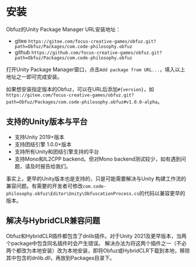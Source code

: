 # 安装

Obfuz的Unity Package Manager URL安装地址：

- gitee `https://gitee.com/focus-creative-games/obfuz.git?path=Obfuz/Packages/com.code-philosophy.obfuz`
- github `https://github.com/focus-creative-games/obfuz.git?path=Obfuz/Packages/com.code-philosophy.obfuz`

打开Unity Package Manager窗口，点击`Add package from URL...`，填入以上地址之一即可完成安装。

如果想安装指定版本的Obfuz，可以在URL后添加`#{version}`，如`https://gitee.com/focus-creative-games/obfuz.git?path=Obfuz/Packages/com.code-philosophy.obfuz#v1.0.0-alpha`。

## 支持的Unity版本与平台

- 支持Unity 2019+版本
- 支持团结引擎 1.0.0+版本
- 支持所有Unity和团结引擎支持的平台
- 支持Mono和IL2CPP backend。但对Mono backend测试较少，如有遇到问题，请及时报告给我们。

事实上，更早的Unity版本也是支持的，只是可能需要解决与Unity 构建工作流的兼容问题。有需要的开发者可修改`com.code-philosophy.obfuz\Editor\Unity\ObfuscationProcess.cs`的代码以兼容更早的版本。

## 解决与HybridCLR兼容问题

Obfuz和HybridCLR插件都包含了dnlib插件。对于Unity 2021及更早版本，当两个package中包含同名插件时会产生错误。
解决办法为将这两个插件之一（不必两个都改为本地安装）改为本地安装，即将Obfuz或HybridCLR下载到本地，移除其中包含的dnlib.dll，再放到Packages目录下。

